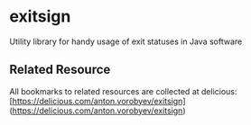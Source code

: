 # exitsign
Utility library for handy usage of exit statuses in Java software

## Related Resource

All bookmarks to related resources are collected at delicious: [https://delicious.com/anton.vorobyev/exitsign]
(https://delicious.com/anton.vorobyev/exitsign)
